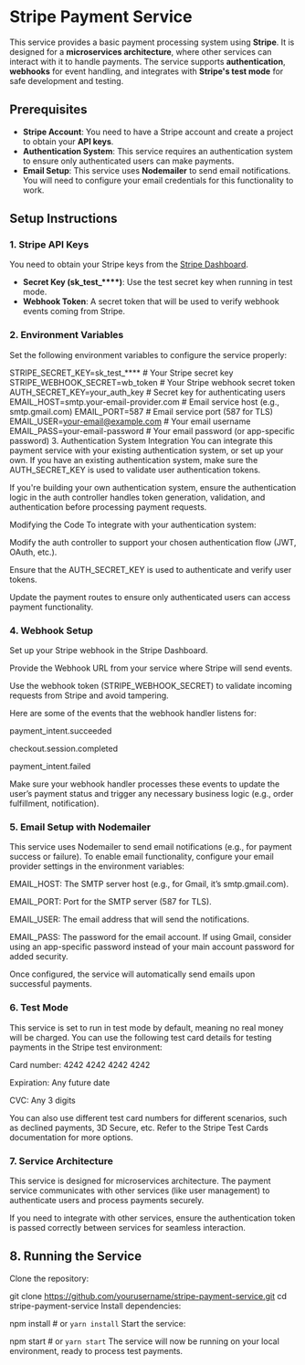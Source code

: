 # Stripe Payment Service

This service provides a basic payment processing system using **Stripe**. It is designed for a **microservices architecture**, where other services can interact with it to handle payments. The service supports **authentication**, **webhooks** for event handling, and integrates with **Stripe's test mode** for safe development and testing.

## Prerequisites

- **Stripe Account**: You need to have a Stripe account and create a project to obtain your **API keys**.
- **Authentication System**: This service requires an authentication system to ensure only authenticated users can make payments.
- **Email Setup**: This service uses **Nodemailer** to send email notifications. You will need to configure your email credentials for this functionality to work.

## Setup Instructions

### 1. Stripe API Keys

You need to obtain your Stripe keys from the [Stripe Dashboard](https://dashboard.stripe.com/).

- **Secret Key (sk_test_****)**: Use the test secret key when running in test mode.
- **Webhook Token**: A secret token that will be used to verify webhook events coming from Stripe.

### 2. Environment Variables

Set the following environment variables to configure the service properly:

STRIPE_SECRET_KEY=sk_test_****      # Your Stripe secret key
STRIPE_WEBHOOK_SECRET=wb_token      # Your Stripe webhook secret token
AUTH_SECRET_KEY=your_auth_key      # Secret key for authenticating users
EMAIL_HOST=smtp.your-email-provider.com  # Email service host (e.g., smtp.gmail.com)
EMAIL_PORT=587                    # Email service port (587 for TLS)
EMAIL_USER=your-email@example.com  # Your email username
EMAIL_PASS=your-email-password     # Your email password (or app-specific password)
3. Authentication System Integration
You can integrate this payment service with your existing authentication system, or set up your own. If you have an existing authentication system, make sure the AUTH_SECRET_KEY is used to validate user authentication tokens.

If you're building your own authentication system, ensure the authentication logic in the auth controller handles token generation, validation, and authentication before processing payment requests.

Modifying the Code
To integrate with your authentication system:

Modify the auth controller to support your chosen authentication flow (JWT, OAuth, etc.).

Ensure that the AUTH_SECRET_KEY is used to authenticate and verify user tokens.

Update the payment routes to ensure only authenticated users can access payment functionality.

### 4. Webhook Setup
Set up your Stripe webhook in the Stripe Dashboard.

Provide the Webhook URL from your service where Stripe will send events.

Use the webhook token (STRIPE_WEBHOOK_SECRET) to validate incoming requests from Stripe and avoid tampering.

Here are some of the events that the webhook handler listens for:

payment_intent.succeeded

checkout.session.completed

payment_intent.failed

Make sure your webhook handler processes these events to update the user’s payment status and trigger any necessary business logic (e.g., order fulfillment, notification).

### 5. Email Setup with Nodemailer
This service uses Nodemailer to send email notifications (e.g., for payment success or failure). To enable email functionality, configure your email provider settings in the environment variables:

EMAIL_HOST: The SMTP server host (e.g., for Gmail, it’s smtp.gmail.com).

EMAIL_PORT: Port for the SMTP server (587 for TLS).

EMAIL_USER: The email address that will send the notifications.

EMAIL_PASS: The password for the email account. If using Gmail, consider using an app-specific password instead of your main account password for added security.

Once configured, the service will automatically send emails upon successful payments.

### 6. Test Mode
This service is set to run in test mode by default, meaning no real money will be charged. You can use the following test card details for testing payments in the Stripe test environment:

Card number: 4242 4242 4242 4242

Expiration: Any future date

CVC: Any 3 digits

You can also use different test card numbers for different scenarios, such as declined payments, 3D Secure, etc. Refer to the Stripe Test Cards documentation for more options.

### 7. Service Architecture
This service is designed for microservices architecture. The payment service communicates with other services (like user management) to authenticate users and process payments securely.

If you need to integrate with other services, ensure the authentication token is passed correctly between services for seamless interaction.

## 8. Running the Service
Clone the repository:


git clone https://github.com/yourusername/stripe-payment-service.git
cd stripe-payment-service
Install dependencies:

npm install   # or `yarn install`
Start the service:


npm start     # or `yarn start`
The service will now be running on your local environment, ready to process test payments.
